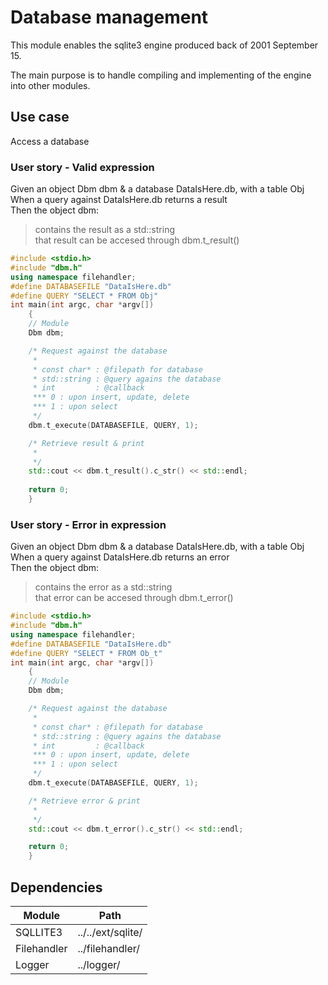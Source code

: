 # Database management

This module enables the sqlite3 engine produced back of 2001 September 15.

The main purpose is to handle compiling and implementing of the engine into 
other modules.

## Use case
Access a database

### User story - Valid expression
Given an object Dbm dbm & a database DataIsHere.db, with a table Obj \
When a query against DataIsHere.db returns a result \
Then the object dbm: 
> contains the result as a std::string \
> that result can be accesed through dbm.t_result()

```c++
#include <stdio.h>
#include "dbm.h"
using namespace filehandler;
#define DATABASEFILE "DataIsHere.db"
#define QUERY "SELECT * FROM Obj"
int main(int argc, char *argv[])
    {    
    // Module
    Dbm dbm;

    /* Request against the database
     *
     * const char* : @filepath for database
     * std::string : @query agains the database
     * int         : @callback  
     *** 0 : upon insert, update, delete 
     *** 1 : upon select
     */
    dbm.t_execute(DATABASEFILE, QUERY, 1);

    /* Retrieve result & print
     * 
     */
    std::cout << dbm.t_result().c_str() << std::endl;
    
    return 0;
    }
```

### User story - Error in expression
Given an object Dbm dbm & a database DataIsHere.db, with a table Obj \
When a query against DataIsHere.db returns an error \
Then the object dbm: 
> contains the error as a std::string \
> that error can be accesed through dbm.t_error()
```c++
#include <stdio.h>
#include "dbm.h"
using namespace filehandler;
#define DATABASEFILE "DataIsHere.db"
#define QUERY "SELECT * FROM Ob_t"
int main(int argc, char *argv[])
    {   
    // Module
    Dbm dbm;

    /* Request against the database
     *
     * const char* : @filepath for database
     * std::string : @query agains the database
     * int         : @callback  
     *** 0 : upon insert, update, delete 
     *** 1 : upon select
     */
    dbm.t_execute(DATABASEFILE, QUERY, 1);

    /* Retrieve error & print
     * 
     */
    std::cout << dbm.t_error().c_str() << std::endl;

    return 0;
    }
```

## Dependencies
Module      | Path
----------- | ----
SQLLITE3    | ../../ext/sqlite/ 
Filehandler | ../filehandler/
Logger      | ../logger/
